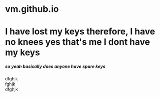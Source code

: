 # vm.github.io
<!DOCTYPE HTML>
<html>
    <head>
        <title>Spin-off of "Challenge: Write a Poem"</title>
        <meta charset="utf-8">
    </head>
    <body>
    <h1>I have lost my keys 
        therefore, I have no knees yes that's me I dont have my keys </h1>
        <h5>so yeah basically does anyone have spare keys</h5>
        <p>dfghjk
        <br>
        fghjk
        <br>
        dfghjk
     </p>   
    </body>
</html>
